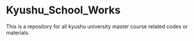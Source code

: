 # Kyushu_School_Works
This is a repository for all kyushu university master course related codes or  materials.
